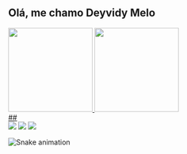 ## Olá, me chamo Deyvidy Melo 
 <div>
  <a href="https://github.com/Deolime90">
  <img height="170em" src="https://github-readme-stats.vercel.app/api?username=Deolime90&show_icons=true&theme=gotham&include_all_commits=true&count_private=true"/>
  <img height="170em" src="https://github-readme-stats.vercel.app/api/top-langs/?username=Deolime90&layout=compact&langs_count=16&theme=gotham"/>
 </div> 
  ##
 
<div> 
  <a href="https://instagram.com/Deolime90" target="_blank"><img src="https://img.shields.io/badge/-Instagram-%23E4405F?style=for-the-badge&logo=instagram&logoColor=white" target="_blank"></a>
  <a href = "mailto: deyvidyoliveiramelo@gmail.com"><img src="https://img.shields.io/badge/-Gmail-%23333?style=for-the-badge&logo=gmail&logoColor=white" target="_blank"></a>
  <a href="https://www.linkedin.com/in/deyvidy" target="_blank"><img src="https://img.shields.io/badge/-LinkedIn-%230077B5?style=for-the-badge&logo=linkedin&logoColor=white" target="_blank"></a> 
 
  ![Snake animation](https://github.com/Deolime90/Deolime90/blob/output/github-user-contribution.svg)
 
</div>
